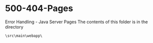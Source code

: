 # 500-404-Pages
Error Handling - Java Server Pages
The contents of this folder is in the directory

```
\src\main\webapp\
```
